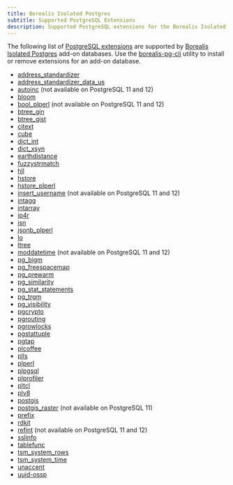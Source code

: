 ```yaml
---
title: Borealis Isolated Postgres
subtitle: Supported PostgreSQL Extensions
description: Supported PostgreSQL extensions for the Borealis Isolated Postgres add-on
---
```


The following list of [PostgreSQL extensions](https://www.postgresql.org/docs/14/extend-how.html) are supported by [Borealis Isolated Postgres](https://elements.heroku.com/addons/borealis-pg) add-on databases. Use the [borealis-pg-cli](https://www.npmjs.com/package/borealis-pg-cli) utility to install or remove extensions for an add-on database.

- [address_standardizer](https://postgis.net/docs/manual-3.2/Extras.html#Address_Standardizer)
- [address_standardizer_data_us](https://postgis.net/docs/manual-3.2/Extras.html#Address_Standardizer)
- [autoinc](https://www.postgresql.org/docs/14/contrib-spi.html#id-1.11.7.47.6) (not available on PostgreSQL 11 and 12)
- [bloom](https://www.postgresql.org/docs/14/bloom.html)
- [bool_plperl](https://www.postgresql.org/docs/14/plperl-funcs.html) (not available on PostgreSQL 11 and 12)
- [btree_gin](https://www.postgresql.org/docs/14/btree-gin.html)
- [btree_gist](https://www.postgresql.org/docs/14/btree-gist.html)
- [citext](https://www.postgresql.org/docs/14/citext.html)
- [cube](https://www.postgresql.org/docs/14/cube.html)
- [dict_int](https://www.postgresql.org/docs/14/dict-int.html)
- [dict_xsyn](https://www.postgresql.org/docs/14/dict-xsyn.html)
- [earthdistance](https://www.postgresql.org/docs/14/earthdistance.html)
- [fuzzystrmatch](https://www.postgresql.org/docs/14/fuzzystrmatch.html)
- [hll](https://github.com/citusdata/postgresql-hll)
- [hstore](https://www.postgresql.org/docs/14/hstore.html)
- [hstore_plperl](https://www.postgresql.org/docs/14/hstore.html#id-1.11.7.25.11)
- [insert_username](https://www.postgresql.org/docs/14/contrib-spi.html#id-1.11.7.47.7) (not available on PostgreSQL 11 and 12)
- [intagg](https://www.postgresql.org/docs/14/intagg.html)
- [intarray](https://www.postgresql.org/docs/14/intarray.html)
- [ip4r](https://github.com/RhodiumToad/ip4r)
- [isn](https://www.postgresql.org/docs/14/isn.html)
- [jsonb_plperl](https://www.postgresql.org/docs/14/datatype-json.html#id-1.5.7.22.20)
- [lo](https://www.postgresql.org/docs/14/lo.html)
- [ltree](https://www.postgresql.org/docs/14/ltree.html)
- [moddatetime](https://www.postgresql.org/docs/14/contrib-spi.html#id-1.11.7.47.8) (not available on PostgreSQL 11 and 12)
- [pg_bigm](https://pgbigm.osdn.jp/pg_bigm_en-1-2.html)
- [pg_freespacemap](https://www.postgresql.org/docs/14/pgfreespacemap.html)
- [pg_prewarm](https://www.postgresql.org/docs/14/pgprewarm.html)
- [pg_similarity](https://github.com/eulerto/pg_similarity)
- [pg_stat_statements](https://www.postgresql.org/docs/14/pgstatstatements.html)
- [pg_trgm](https://www.postgresql.org/docs/14/pgtrgm.html)
- [pg_visibility](https://www.postgresql.org/docs/14/pgvisibility.html)
- [pgcrypto](https://www.postgresql.org/docs/14/pgcrypto.html)
- [pgrouting](https://docs.pgrouting.org/3.2/en/index.html)
- [pgrowlocks](https://www.postgresql.org/docs/14/pgrowlocks.html)
- [pgstattuple](https://www.postgresql.org/docs/14/pgstattuple.html)
- [pgtap](https://pgtap.org/)
- [plcoffee](https://github.com/plv8/plv8/blob/v3.0.0/doc/plv8.md#coffeescript-example)
- [plls](https://github.com/plv8/plv8/blob/v3.0.0/doc/plv8.md#livescript-example)
- [plperl](https://www.postgresql.org/docs/14/plperl.html)
- [plpgsql](https://www.postgresql.org/docs/14/plpgsql.html)
- [plprofiler](https://github.com/bigsql/plprofiler)
- [pltcl](https://www.postgresql.org/docs/14/pltcl.html)
- [plv8](https://github.com/plv8/plv8)
- [postgis](https://www.postgis.net/docs/manual-3.2/)
- [postgis_raster](https://www.postgis.net/docs/manual-3.2/using_raster_dataman.html) (not available on PostgreSQL 11)
- [prefix](https://github.com/dimitri/prefix)
- [rdkit](https://www.rdkit.org/docs/Cartridge.html)
- [refint](https://www.postgresql.org/docs/14/contrib-spi.html#id-1.11.7.47.5) (not available on PostgreSQL 11 and 12)
- [sslinfo](https://www.postgresql.org/docs/14/sslinfo.html)
- [tablefunc](https://www.postgresql.org/docs/14/tablefunc.html)
- [tsm_system_rows](https://www.postgresql.org/docs/14/tsm-system-rows.html)
- [tsm_system_time](https://www.postgresql.org/docs/14/tsm-system-time.html)
- [unaccent](https://www.postgresql.org/docs/14/unaccent.html)
- [uuid-ossp](https://www.postgresql.org/docs/14/uuid-ossp.html)
